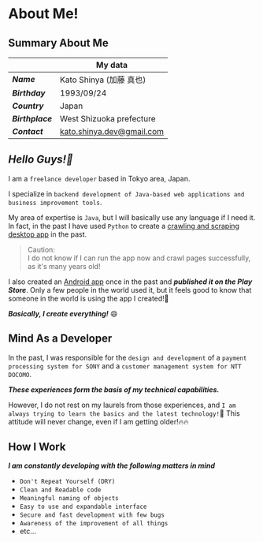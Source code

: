 # About Me!

## Summary About Me

|                  | My data                   |
| ---------------- | ------------------------- |
| **_Name_**       | Kato Shinya (加藤 真也)   |
| **_Birthday_**   | 1993/09/24                |
| **_Country_**    | Japan                     |
| **_Birthplace_** | West Shizuoka prefecture  |
| **_Contact_**    | kato.shinya.dev@gmail.com |

## **_Hello Guys!👋_**

I am a `freelance developer` based in Tokyo area, Japan.

I specialize in `backend development of Java-based web applications and business improvement tools`.

My area of expertise is `Java`, but I will basically use any language if I need it. In fact, in the past I have used `Python` to create a [crawling and scraping desktop app](https://github.com/myConsciousness/metis) in the past.

> Caution:<br>
> I do not know if I can run the app now and crawl pages successfully, as it's many years old!

I also created an [Android app](https://github.com/myConsciousness/duovoc) once in the past and **_published it on the Play Store_**. Only a few people in the world used it, but it feels good to know that someone in the world is using the app I created!🌱

**_Basically, I create everything!_** 😄

## Mind As a Developer

In the past, I was responsible for the `design and development` of a `payment processing system for SONY` and a `customer management system for NTT DOCOMO`.

**_These experiences form the basis of my technical capabilities._**

However, I do not rest on my laurels from those experiences, and `I am always trying to learn the basics and the latest technology!`💪 This attitude will never change, even if I am getting older!🔥🔥

## How I Work

**_I am constantly developing with the following matters in mind_**

- `Don't Repeat Yourself (DRY)`
- `Clean and Readable code`
- `Meaningful naming of objects`
- `Easy to use and expandable interface`
- `Secure and fast development with few bugs`
- `Awareness of the improvement of all things`
- etc...
